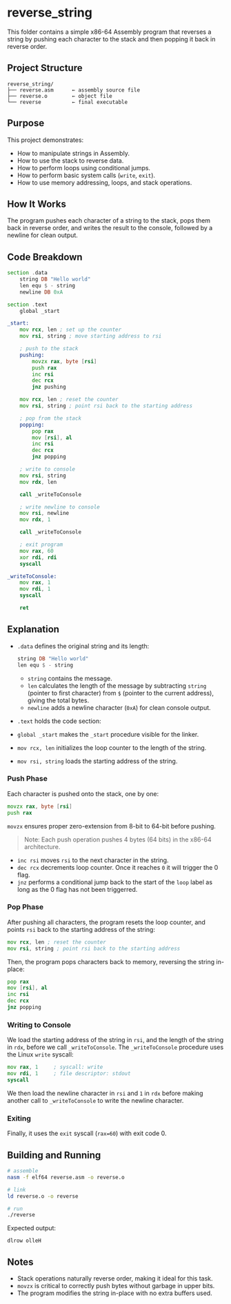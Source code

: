 # reverse_string

This folder contains a simple x86-64 Assembly program that reverses a string by pushing each character to the stack and then popping it back in reverse order.

## Project Structure

```
reverse_string/
├── reverse.asm      ← assembly source file
├── reverse.o        ← object file
└── reverse          ← final executable
```

## Purpose

This project demonstrates:

- How to manipulate strings in Assembly.
- How to use the stack to reverse data.
- How to perform loops using conditional jumps.
- How to perform basic system calls (`write`, `exit`).
- How to use memory addressing, loops, and stack operations.

## How It Works

The program pushes each character of a string to the stack, pops them back in reverse order, and writes the result to the console, followed by a newline for clean output.

## Code Breakdown

```asm
section .data
    string DB "Hello world"
    len equ $ - string
    newline DB 0xA

section .text
    global _start

_start:
    mov rcx, len ; set up the counter
    mov rsi, string ; move starting address to rsi

    ; push to the stack
    pushing:
        movzx rax, byte [rsi]
        push rax
        inc rsi
        dec rcx
        jnz pushing

    mov rcx, len ; reset the counter
    mov rsi, string ; point rsi back to the starting address

    ; pop from the stack
    popping:
        pop rax
        mov [rsi], al
        inc rsi
        dec rcx
        jnz popping

    ; write to console
    mov rsi, string
    mov rdx, len

    call _writeToConsole

    ; write newline to console
    mov rsi, newline
    mov rdx, 1

    call _writeToConsole

    ; exit program
    mov rax, 60
    xor rdi, rdi
    syscall

_writeToConsole:
    mov rax, 1
    mov rdi, 1
    syscall

    ret
```

## Explanation

- `.data` defines the original string and its length:
  
  ```asm
  string DB "Hello world"
  len equ $ - string
  ```
  - `string` contains the message.
  - `len` calculates the length of the message by subtracting `string` (pointer to first character) from `$` (pointer to the current address), giving the total bytes.
  - `newline` adds a newline character (`0xA`) for clean console output.

- `.text` holds the code section:
- `global _start` makes the `_start` procedure visible for the linker.
- `mov rcx, len` initializes the loop counter to the length of the string.
- `mov rsi, string` loads the starting address of the string.

### Push Phase
Each character is pushed onto the stack, one by one:
```asm
movzx rax, byte [rsi]
push rax
```
`movzx` ensures proper zero-extension from 8-bit to 64-bit before pushing.
> Note: Each push operation pushes 4 bytes (64 bits) in the x86-64 architecture.

- `inc rsi` moves `rsi` to the next character in the string.
- `dec rcx` decrements loop counter. Once it reaches `0` it will trigger the 0 flag.
- `jnz` performs a conditional jump back to the start of the `loop` label as long as the 0 flag has not been triggerred.

### Pop Phase
After pushing all characters, the program resets the loop counter, and points `rsi` back to the starting address of the string:
```asm
mov rcx, len ; reset the counter
mov rsi, string ; point rsi back to the starting address
```
Then, the program pops characters back to memory, reversing the string in-place:

```asm
pop rax
mov [rsi], al
inc rsi
dec rcx
jnz popping
```

### Writing to Console
We load the starting address of the string in `rsi`, and the length of the string in `rdx`, before we call `_writeToConsole`.
The `_writeToConsole` procedure uses the Linux `write` syscall:

```asm
mov rax, 1     ; syscall: write
mov rdi, 1     ; file descriptor: stdout
syscall
```

We then load the newline character in `rsi` and `1` in `rdx` before making another call to `_writeToConsole` to write the newline character.

### Exiting
Finally, it uses the `exit` syscall (`rax=60`) with exit code 0.

## Building and Running

```bash
# assemble
nasm -f elf64 reverse.asm -o reverse.o

# link
ld reverse.o -o reverse

# run
./reverse
```

Expected output:
```
dlrow olleH
```

## Notes

- Stack operations naturally reverse order, making it ideal for this task.
- `movzx` is critical to correctly push bytes without garbage in upper bits.
- The program modifies the string in-place with no extra buffers used.
